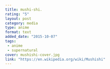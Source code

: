```yaml
---
title: mushi-shi. 
rating: "5"
layout: post
category: media
type: anime
format: text
added_date: "2015-10-07"
tags: 
 - anime
 - supernatural
cover: mushishi-cover.jpg
link: "https://en.wikipedia.org/wiki/Mushishi"
---
```


